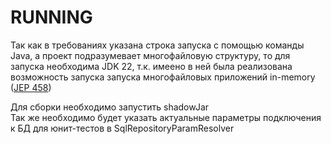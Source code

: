 # RUNNING

Так как в требованиях указана строка запуска с помощью
команды Java, а проект подразумевает многофайловую структуру,
то для запуска необходима JDK 22, т.к. имеено в ней была реализована
возможность запуска запуска многофайловых приложений in-memory ([JEP 458](https://openjdk.org/jeps/458))

Для сборки необходимо запустить shadowJar \
Так же необходимо будет указать актуальные параметры  подключения к БД для юнит-тестов в SqlRepositoryParamResolver